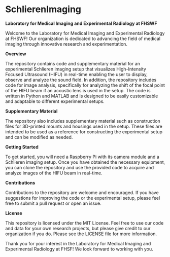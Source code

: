 # SchlierenImaging

**Laboratory for Medical Imaging and Experimental Radiology at FHSWF**

Welcome to the Laboratory for Medical Imaging and Experimental Radiology at FHSWF! Our organization is dedicated to advancing the field of medical imaging through innovative research and experimentation.

**Overview**

The repository contains code and supplementary material for an experimental Schlieren imaging setup that visualizes High-Intensity Focused Ultrasound (HIFU) in real-time enabling the user to display, observe and analyze the sound field.
In addition, the repository includes code for image analysis, specifically for analyzing the shift of the focal point of the HIFU beam if an acoustic lens is used in the setup. The code is written in Python and MATLAB and is designed to be easily customizable and adaptable to different experimental setups.

**Supplementary Material**

The repository also includes supplementary material such as construction files for 3D-printed mounts and housings used in the setup. These files are intended to be used as a reference for constructing the experimental setup and can be modified as needed.

**Getting Started**

To get started, you will need a Raspberry Pi with its camera module and a Schlieren imaging setup. Once you have obtained the necessary equipment, you can clone the repository and use the provided code to acquire and analyze images of the HIFU beam in real-time.

**Contributions**

Contributions to the repository are welcome and encouraged. If you have suggestions for improving the code or the experimental setup, please feel free to submit a pull request or open an issue.

**License**

This repository is licensed under the MIT License. Feel free to use our code and data for your own research projects, but please give credit to our organization if you do. Please see the LICENSE file for more information.

Thank you for your interest in the Laboratory for Medical Imaging and Experimental Radiology at FHSF! We look forward to working with you.

